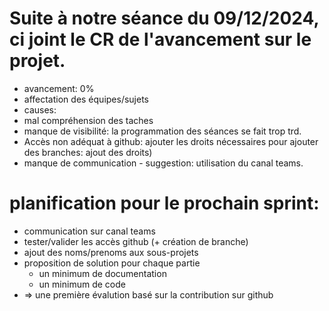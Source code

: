 # Suite à notre séance du 09/12/2024, ci joint le CR de l'avancement sur le projet.
- avancement: 0%
- affectation des équipes/sujets
- causes:
 - mal compréhension des taches
 - manque de visibilité: la programmation des séances se fait trop trd.
 - Accès non adéquat à github: ajouter les droits nécessaires pour ajouter des branches: ajout des droits)
 - manque de communication - suggestion: utilisation du canal teams.

# planification pour le prochain sprint:
- communication sur canal teams
- tester/valider les accès github (+ création de branche)
- ajout des noms/prenoms aux sous-projets
- proposition de solution pour chaque partie
  - un minimum de documentation
  - un minimum de code
- => une première évalution basé sur la contribution sur github
